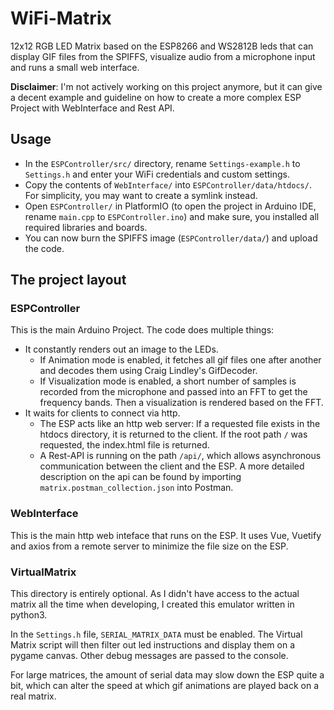 # WiFi-Matrix
12x12 RGB LED Matrix based on the ESP8266 and WS2812B leds that can display GIF files from the SPIFFS, visualize audio from a microphone input and runs a small web interface.

**Disclaimer**: I'm not actively working on this project anymore, but it can give a decent example and guideline on how to create a more complex ESP Project with WebInterface and Rest API.

## Usage
- In the `ESPController/src/` directory, rename `Settings-example.h` to `Settings.h` and enter your WiFi credentials and custom settings.
- Copy the contents of `WebInterface/` into `ESPController/data/htdocs/`. For simplicity, you may want to create a symlink instead.
- Open `ESPController/` in PlatformIO (to open the project in Arduino IDE, rename `main.cpp` to `ESPController.ino`) and make sure, you installed all required libraries and boards.
- You can now burn the SPIFFS image (`ESPController/data/`) and upload the code.

## The project layout

### ESPController
This is the main Arduino Project. The code does multiple things:
- It constantly renders out an image to the LEDs.
    - If Animation mode is enabled, it fetches all gif files one after another and decodes them using Craig Lindley's GifDecoder.
    - If Visualization mode is enabled, a short number of samples is recorded from the microphone and passed into an FFT to get the frequency bands. Then a visualization is rendered based on the FFT.
- It waits for clients to connect via http.
    - The ESP acts like an http web server: If a requested file exists in the htdocs directory, it is returned to the client. If the root path `/` was requested, the index.html file is returned.
    - A Rest-API is running on the path `/api/`, which allows asynchronous communication between the client and the ESP. A more detailed description on the api can be found by importing `matrix.postman_collection.json` into Postman.

### WebInterface
This is the main http web inteface that runs on the ESP. It uses Vue, Vuetify and axios from a remote server to minimize the file size on the ESP.

### VirtualMatrix
This directory is entirely optional. As I didn't have access to the actual matrix all the time when developing, I created this emulator written in python3.

In the `Settings.h` file, `SERIAL_MATRIX_DATA` must be enabled. The Virtual Matrix script will then filter out led instructions and display them on a pygame canvas. Other debug messages are passed to the console.

For large matrices, the amount of serial data may slow down the ESP quite a bit, which can alter the speed at which gif animations are played back on a real matrix.
